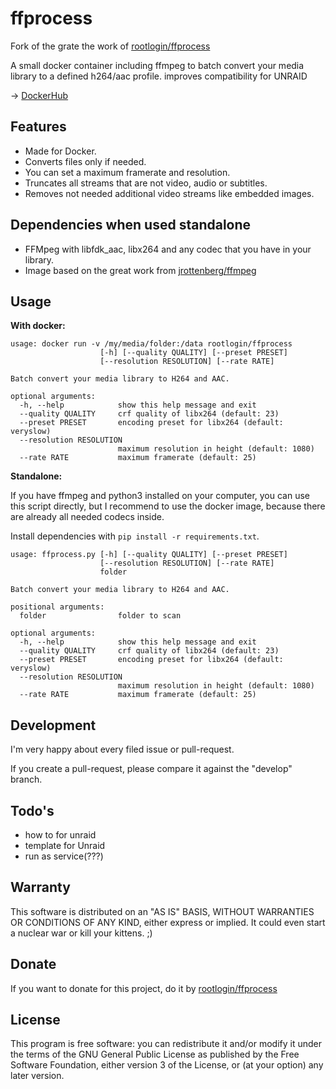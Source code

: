 # ffprocess

Fork of the grate the work of [rootlogin/ffprocess](https://github.com/rootlogin/ffprocess)
 
A small docker container including ffmpeg to batch convert your media library to a defined h264/aac profile.
improves compatibility for UNRAID

-> [DockerHub](https://hub.docker.com/r/andreasrichardf/ffprocess/)

## Features

 * Made for Docker.
 * Converts files only if needed.
 * You can set a maximum framerate and resolution.
 * Truncates all streams that are not video, audio or subtitles.
 * Removes not needed additional video streams like embedded images.
 
## Dependencies when used standalone
   
 * FFMpeg with libfdk_aac, libx264 and any codec that you have in your library.
 * Image based on the great work from [jrottenberg/ffmpeg](https://hub.docker.com/r/jrottenberg/ffmpeg/)

## Usage

**With docker:**

```
usage: docker run -v /my/media/folder:/data rootlogin/ffprocess
                    [-h] [--quality QUALITY] [--preset PRESET]
                    [--resolution RESOLUTION] [--rate RATE]

Batch convert your media library to H264 and AAC.

optional arguments:
  -h, --help            show this help message and exit
  --quality QUALITY     crf quality of libx264 (default: 23)
  --preset PRESET       encoding preset for libx264 (default: veryslow)
  --resolution RESOLUTION
                        maximum resolution in height (default: 1080)
  --rate RATE           maximum framerate (default: 25)
```

**Standalone:**

If you have ffmpeg and python3 installed on your computer, you can use this script directly, but I recommend to use the docker image, because there are already all needed codecs inside.

Install dependencies with `pip install -r requirements.txt`.

```
usage: ffprocess.py [-h] [--quality QUALITY] [--preset PRESET]
                    [--resolution RESOLUTION] [--rate RATE]
                    folder

Batch convert your media library to H264 and AAC.

positional arguments:
  folder                folder to scan

optional arguments:
  -h, --help            show this help message and exit
  --quality QUALITY     crf quality of libx264 (default: 23)
  --preset PRESET       encoding preset for libx264 (default: veryslow)
  --resolution RESOLUTION
                        maximum resolution in height (default: 1080)
  --rate RATE           maximum framerate (default: 25)
```

## Development

I'm very happy about every filed issue or pull-request.

If you create a pull-request, please compare it against the "develop" branch.

## Todo's

 * how to for unraid
 * template for Unraid
 * run as service(???) 

## Warranty

This software is distributed on an "AS IS" BASIS, WITHOUT WARRANTIES OR CONDITIONS OF ANY KIND, either express or implied. It could even start a nuclear war or kill your kittens. ;)

## Donate

If you want to donate for this project, do it by [rootlogin/ffprocess](https://github.com/rootlogin/ffprocess)

## License

This program is free software: you can redistribute it and/or modify it under the terms of the GNU General Public License as published by the Free Software Foundation, either version 3 of the License, or (at your option) any later version.